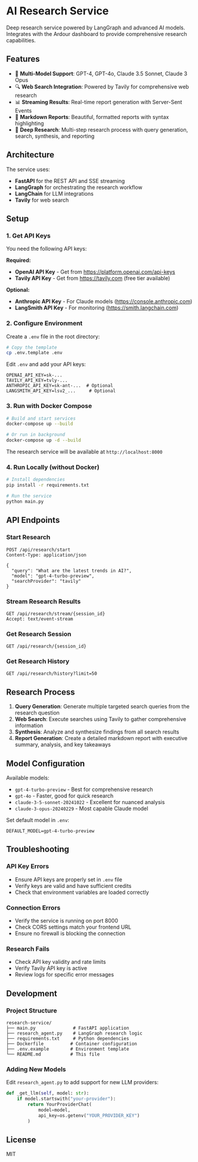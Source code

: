 # AI Research Service

Deep research service powered by LangGraph and advanced AI models. Integrates with the Ardour dashboard to provide comprehensive research capabilities.

## Features

- 🤖 **Multi-Model Support**: GPT-4, GPT-4o, Claude 3.5 Sonnet, Claude 3 Opus
- 🔍 **Web Search Integration**: Powered by Tavily for comprehensive web research
- 📊 **Streaming Results**: Real-time report generation with Server-Sent Events
- 📝 **Markdown Reports**: Beautiful, formatted reports with syntax highlighting
- 🎯 **Deep Research**: Multi-step research process with query generation, search, synthesis, and reporting

## Architecture

The service uses:
- **FastAPI** for the REST API and SSE streaming
- **LangGraph** for orchestrating the research workflow
- **LangChain** for LLM integrations
- **Tavily** for web search

## Setup

### 1. Get API Keys

You need the following API keys:

**Required:**
- **OpenAI API Key** - Get from https://platform.openai.com/api-keys
- **Tavily API Key** - Get from https://tavily.com (free tier available)

**Optional:**
- **Anthropic API Key** - For Claude models (https://console.anthropic.com)
- **LangSmith API Key** - For monitoring (https://smith.langchain.com)

### 2. Configure Environment

Create a `.env` file in the root directory:

```bash
# Copy the template
cp .env.template .env
```

Edit `.env` and add your API keys:

```env
OPENAI_API_KEY=sk-...
TAVILY_API_KEY=tvly-...
ANTHROPIC_API_KEY=sk-ant-...  # Optional
LANGSMITH_API_KEY=lsv2_...     # Optional
```

### 3. Run with Docker Compose

```bash
# Build and start services
docker-compose up --build

# Or run in background
docker-compose up -d --build
```

The research service will be available at `http://localhost:8000`

### 4. Run Locally (without Docker)

```bash
# Install dependencies
pip install -r requirements.txt

# Run the service
python main.py
```

## API Endpoints

### Start Research
```http
POST /api/research/start
Content-Type: application/json

{
  "query": "What are the latest trends in AI?",
  "model": "gpt-4-turbo-preview",
  "searchProvider": "tavily"
}
```

### Stream Research Results
```http
GET /api/research/stream/{session_id}
Accept: text/event-stream
```

### Get Research Session
```http
GET /api/research/{session_id}
```

### Get Research History
```http
GET /api/research/history?limit=50
```

## Research Process

1. **Query Generation**: Generate multiple targeted search queries from the research question
2. **Web Search**: Execute searches using Tavily to gather comprehensive information
3. **Synthesis**: Analyze and synthesize findings from all search results
4. **Report Generation**: Create a detailed markdown report with executive summary, analysis, and key takeaways

## Model Configuration

Available models:
- `gpt-4-turbo-preview` - Best for comprehensive research
- `gpt-4o` - Faster, good for quick research
- `claude-3-5-sonnet-20241022` - Excellent for nuanced analysis
- `claude-3-opus-20240229` - Most capable Claude model

Set default model in `.env`:
```env
DEFAULT_MODEL=gpt-4-turbo-preview
```

## Troubleshooting

### API Key Errors
- Ensure API keys are properly set in `.env` file
- Verify keys are valid and have sufficient credits
- Check that environment variables are loaded correctly

### Connection Errors
- Verify the service is running on port 8000
- Check CORS settings match your frontend URL
- Ensure no firewall is blocking the connection

### Research Fails
- Check API key validity and rate limits
- Verify Tavily API key is active
- Review logs for specific error messages

## Development

### Project Structure
```
research-service/
├── main.py              # FastAPI application
├── research_agent.py    # LangGraph research logic
├── requirements.txt     # Python dependencies
├── Dockerfile          # Container configuration
├── .env.example        # Environment template
└── README.md           # This file
```

### Adding New Models

Edit `research_agent.py` to add support for new LLM providers:

```python
def _get_llm(self, model: str):
    if model.startswith("your-provider"):
        return YourProviderChat(
            model=model,
            api_key=os.getenv("YOUR_PROVIDER_KEY")
        )
```

## License

MIT

